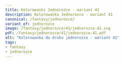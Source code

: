 ```yaml
---
title: Kolorowanki Jednorożce - wariant 41
description: Kolorowanka Jednorozce - wariant 41
canonical: /fantasy/jednorozce/
variant_of: jednorozce
image: /fantasy/jednorozce/41/jednorozce-41.svg
pdf: /fantasy/jednorozce/41/jednorozce-41.pdf
alt: "Kolorowanka do druku jednorozce - wariant 41"
tags:
- fantasy
- jednorozce
---
```


